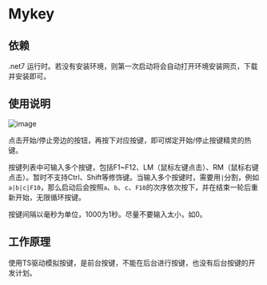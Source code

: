 # Mykey

## 依赖
.net7 运行时。若没有安装环境，则第一次启动将会自动打开环境安装网页，下载并安装即可。

## 使用说明
![image](https://user-images.githubusercontent.com/10357789/230761169-f1c47082-4140-436c-ac50-c2cc68d7c85e.png)

点击开始/停止旁边的按钮，再按下对应按键，即可绑定开始/停止按键精灵的热键。

按键列表中可输入多个按键，包括F1~F12、LM（鼠标左键点击）、RM（鼠标右键点击）。暂时不支持Ctrl、Shift等修饰键。当输入多个按键时，需要用`|`分割，例如`a|b|c|F10`，那么启动后会按照`a`、`b`、`c`、`F10`的次序依次按下，并在结束一轮后重新开始，无限循环按键。

按键间隔以毫秒为单位，1000为1秒。尽量不要输入太小，如0。

## 工作原理
使用TS驱动模拟按键，是前台按键，不能在后台进行按键，也没有后台按键的开发计划。

